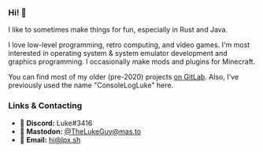 ### Hi! :wave:

I like to sometimes make things for fun, especially in Rust and Java.

I love low-level programming, retro computing, and video games. I'm most
interested in operating system & system emulator development and graphics
programming. I occasionally make mods and plugins for Minecraft.

You can find most of my older (pre-2020) projects [on GitLab][gitlab]. Also,
I've previously used the name "ConsoleLogLuke" here.

[gitlab]: https://gitlab.com/devluke

### Links & Contacting

* :space_invader: **Discord:** Luke#3416
* :mammoth: **Mastodon:** [@TheLukeGuy@mas.to](https://mas.to/@TheLukeGuy)
* :e-mail: **Email:** [hi@lpx.sh](mailto:hi@lpx.sh)
